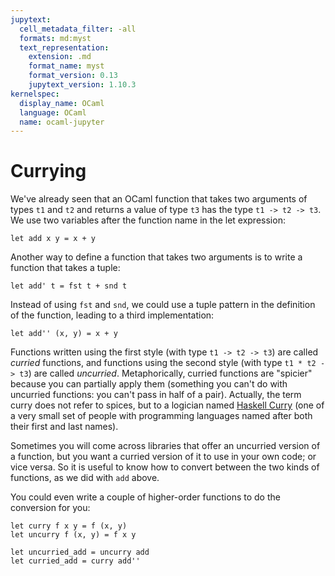 ```yaml
---
jupytext:
  cell_metadata_filter: -all
  formats: md:myst
  text_representation:
    extension: .md
    format_name: myst
    format_version: 0.13
    jupytext_version: 1.10.3
kernelspec:
  display_name: OCaml
  language: OCaml
  name: ocaml-jupyter
---
```


# Currying

We've already seen that an OCaml function that takes two arguments of types `t1`
and `t2` and returns a value of type `t3` has the type `t1 -> t2 -> t3`. We use
two variables after the function name in the let expression:

```{code-cell} ocaml
let add x y = x + y
```

Another way to define a function that takes two arguments is to write a function
that takes a tuple:

```{code-cell} ocaml
let add' t = fst t + snd t
```

Instead of using `fst` and `snd`, we could use a tuple pattern in the
definition of the function, leading to a third implementation:

```{code-cell} ocaml
let add'' (x, y) = x + y
```

Functions written using the first style (with type `t1 -> t2 -> t3`) are called
*curried* functions, and functions using the second style (with type
`t1 * t2 -> t3`) are called *uncurried*. Metaphorically, curried functions are
"spicier" because you can partially apply them (something you can't do with
uncurried functions: you can't pass in half of a pair). Actually, the term curry
does not refer to spices, but to a logician named [Haskell Curry][curry] (one of
a very small set of people with programming languages named after both their
first and last names).

[curry]: https://en.wikipedia.org/wiki/Haskell_Curry

Sometimes you will come across libraries that offer an uncurried version of a
function, but you want a curried version of it to use in your own code; or vice
versa. So it is useful to know how to convert between the two kinds of
functions, as we did with `add` above.

You could even write a couple of higher-order functions to do the conversion
for you:

```{code-cell} ocaml
let curry f x y = f (x, y)
let uncurry f (x, y) = f x y
```

```{code-cell} ocaml
let uncurried_add = uncurry add
let curried_add = curry add''
```
